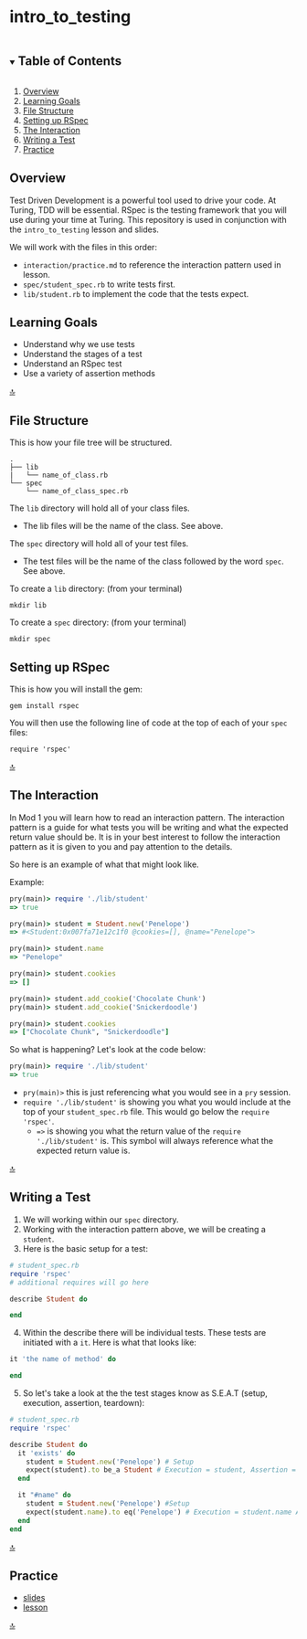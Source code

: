 # intro_to_testing

<!-- TABLE OF CONTENTS -->
<details open="open">
  <summary><h2 style="display: inline-block">Table of Contents</h2></summary>
  <ol>
    <li><a href="#overview">Overview</a></li>
    <li><a href="#learning-goals">Learning Goals</a></li>
    <li><a href="#file-structure">File Structure</a></li>
    <li><a href="#setting-up-rspec">Setting up RSpec</a></li>
    <li><a href="#the-interaction">The Interaction</a></li>
    <li><a href="#writing-a-test">Writing a Test</a></li>
    <li><a href="#Practice">Practice</a></li>
  </ol>
</details>

## Overview

Test Driven Development is a powerful tool used to drive your code. At Turing, TDD will be essential.
RSpec is the testing framework that you will use during your time at Turing.
This repository is used in conjunction with the `intro_to_testing` lesson and slides.

We will work with the files in this order:
 - `interaction/practice.md` to reference the interaction pattern used in lesson.
 - `spec/student_spec.rb` to write tests first.
 - `lib/student.rb` to implement the code that the tests expect.

## Learning Goals

- Understand why we use tests
- Understand the stages of a test
- Understand an RSpec test
- Use a variety of assertion methods

<div class="back-to-top-wrapper">
  <a href="#top" class="back-to-top-link" aria-label="Scroll to Top">🔝</a>
</div>

## File Structure

This is how your file tree will be structured.

```
.
├── lib
|   └── name_of_class.rb
└── spec
    └── name_of_class_spec.rb
```

The `lib` directory will hold all of your class files.
  - The lib files will be the name of the class. See above.

The `spec` directory will hold all of your test files.
  - The test files will be the name of the class followed by the word `spec`. See above.

To create a `lib` directory: (from your terminal)
```
mkdir lib
```

To create a `spec` directory: (from your terminal)
```
mkdir spec
```

## Setting up RSpec

This is how  you will install the gem:

```
gem install rspec
```

You will then use the following line of code at the top of each of your `spec` files:

```
require 'rspec'
```

<div class="back-to-top-wrapper">
  <a href="#top" class="back-to-top-link" aria-label="Scroll to Top">🔝</a>
</div>

## The Interaction

In Mod 1 you will learn how to read an interaction pattern. The interaction pattern is a guide for what tests you will be writing and what the expected return value should be. It is in your best interest to follow the interaction pattern as it is given to you and pay attention to the details.

So here is an example of what that might look like.

Example:

```ruby
pry(main)> require './lib/student'
=> true

pry(main)> student = Student.new('Penelope')
=> #<Student:0x007fa71e12c1f0 @cookies=[], @name="Penelope">

pry(main)> student.name
=> "Penelope"

pry(main)> student.cookies
=> []

pry(main)> student.add_cookie('Chocolate Chunk')
pry(main)> student.add_cookie('Snickerdoodle')

pry(main)> student.cookies
=> ["Chocolate Chunk", "Snickerdoodle"]
```

So what is happening? Let's look at the code below:
```ruby
pry(main)> require './lib/student'
=> true
```

- `pry(main)>` this is just referencing what you would see in a `pry` session.
- `require './lib/student'` is showing you what you would include at the top of your `student_spec.rb` file. This would go below the `require 'rspec'`.
  - `=>` is showing you what the return value of the `require './lib/student'` is. This symbol will always reference what the expected return value is.

<div class="back-to-top-wrapper">
  <a href="#top" class="back-to-top-link" aria-label="Scroll to Top">🔝</a>
</div>

## Writing a Test

1. We will working within our `spec` directory.
2. Working with the interaction pattern above, we will be creating a `student`.
3. Here is the basic setup for a test:
```ruby
# student_spec.rb
require 'rspec'
# additional requires will go here

describe Student do

end
```
4. Within the describe there will be individual tests. These tests are initiated with a `it`. Here is what that looks like:
```ruby
it 'the name of method' do

end
```
5. So let's take a look at the the test stages know as S.E.A.T (setup, execution, assertion, teardown):
```ruby
# student_spec.rb
require 'rspec'

describe Student do
  it 'exists' do
    student = Student.new('Penelope') # Setup
    expect(student).to be_a Student # Execution = student, Assertion = Student
  end

  it "#name" do
    student = Student.new('Penelope') #Setup
    expect(student.name).to eq('Penelope') # Execution = student.name Assertion = 'Penelope'
  end
end
```

<div class="back-to-top-wrapper">
  <a href="#top" class="back-to-top-link" aria-label="Scroll to Top">🔝</a>
</div>

## Practice

- [slides](https://docs.google.com/presentation/d/1_-xvHXsZRiGaA366VBc2kDwOH2opapZpAhkQzrdOVP4/edit?usp=sharing)
- [lesson](https://backend.turing.edu/module1/lessons/intro_to_testing)

<div class="back-to-top-wrapper">
  <a href="#top" class="back-to-top-link" aria-label="Scroll to Top">🔝</a>
</div>
